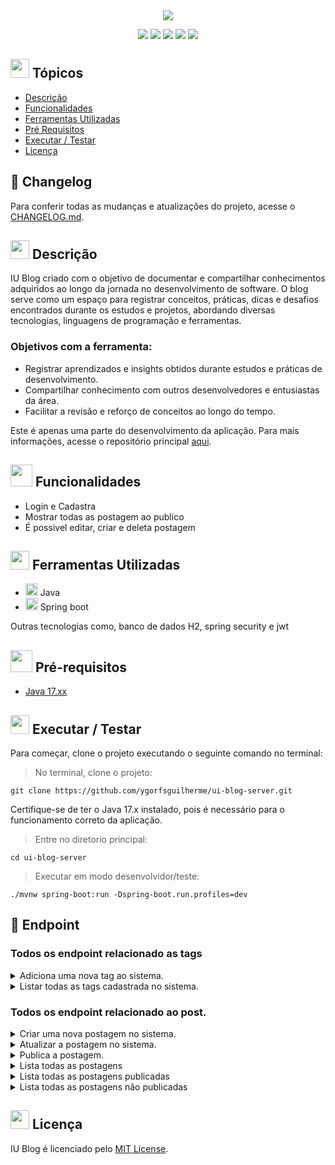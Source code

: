<div align="center">
   <image src="https://github.com/user-attachments/assets/d6da4449-59cc-4ebb-9a41-f92c5d615e8f" />
</div>

<p align="center">
   <img src="http://img.shields.io/static/v1?label=React&message=FRAMEWORK&color=blue&style=for-the-badge" #vitrinedev/>
   <img src="http://img.shields.io/static/v1?label=Java&message=17.0.5&color=red&style=for-the-badge" #vitrinedev/>
   <img src="http://img.shields.io/static/v1?label=Srping%20Boot&message=FRAMEWORK&color=green&style=for-the-badge" #vitrinedev/>
   <img src="http://img.shields.io/static/v1?label=license&message=MIT&color=yellow&style=for-the-badge" #vitrinedev/>
   <img src="http://img.shields.io/static/v1?label=STATUS&message=EM%20DESENVOLVIMENTO&color=greeb&style=for-the-badge" #vitrinedev/>
</p>

## <img height="30px" src="https://img.icons8.com/plasticine/100/null/todo-list.png"/> Tópicos
- [Descrição](#-descrição)
- [Funcionalidades](#-funcionalidades)
- [Ferramentas Utilizadas](#-ferramentas-utilizadas)
- [Pré Requisitos](#-pré-requisitos)
- [Executar / Testar](#-executar--testar)
- [Licença](#-licença)

## 📜 Changelog
Para conferir todas as mudanças e atualizações do projeto, acesse o [CHANGELOG.md](https://github.com/ygorfsguilherme/ui-blog-server/blob/main/CHANGELOG.md).


## <img src="https://cdn-icons-png.flaticon.com/512/3534/3534033.png" style="widht:30px; height:30px;" /> Descrição

IU Blog criado com o objetivo de documentar e compartilhar conhecimentos adquiridos ao longo da jornada no desenvolvimento de software. O blog serve como um espaço para registrar conceitos, práticas, dicas e desafios encontrados durante os estudos e projetos, abordando diversas tecnologias, linguagens de programação e ferramentas.

### Objetivos com a ferramenta:
- Registrar aprendizados e insights obtidos durante estudos e práticas de desenvolvimento.
- Compartilhar conhecimento com outros desenvolvedores e entusiastas da área.
- Facilitar a revisão e reforço de conceitos ao longo do tempo.

Este é apenas uma parte do desenvolvimento da aplicação. Para mais informações, acesse o repositório principal [aqui](https://github.com/ygorfsguilherme/ui-blog).

## <img height="35px" src="https://img.icons8.com/color/96/null/puzzle-matching.png"/> Funcionalidades
- Login e Cadastra
- Mostrar todas as postagem ao publico
- É possivel editar, criar e deleta postagem

## <img src="https://cdn-icons-png.flaticon.com/512/1835/1835211.png" style="widht:30px; height:30px;" /> Ferramentas Utilizadas
- <img height="20px" src="https://cdn.jsdelivr.net/gh/devicons/devicon/icons/java/java-original.svg" /> Java
- <img height="20px" src="https://cdn.jsdelivr.net/gh/devicons/devicon/icons/spring/spring-original.svg" /> Spring boot

Outras tecnologias como, banco de dados H2, spring security e jwt

## <img height="35px" src="https://img.icons8.com/fluency/96/null/requirement.png"/> Pré-requisitos
- [Java 17.xx](https://www.oracle.com/java/technologies/javase/jdk17-archive-downloads.htmlnode)

## <img src="https://cdn-icons-png.flaticon.com/512/3068/3068553.png" style="widht:30px; height:30px;" /> Executar / Testar

Para começar, clone o projeto executando o seguinte comando no terminal:  

> No terminal, clone o projeto:
```
git clone https://github.com/ygorfsguilherme/ui-blog-server.git
```

Certifique-se de ter o Java 17.x instalado, pois é necessário para o funcionamento correto da aplicação.

> Entre no diretorio principal:

```
cd ui-blog-server
```
> Executar em modo desenvolvidor/teste:

```
./mvnw spring-boot:run -Dspring-boot.run.profiles=dev
```

## 📌 Endpoint
### Todos os endpoint relacionado as tags

<details>
  <summary>Adiciona uma nova tag ao sistema.</summary>

  > Método: ```POST```
  - URL exemplo: http://exemplo.com.br/tag/

### Exemplo de Requisição (Body)
```json
{
    "name": "HTML"
}
```
### Resposta de Sucesso (201 Created)
```json
{
    "id": "72f517f4-8b62-4afb-b05f-a6fd33eff570",
    "name": "HTML"
}
```

### Erro: Tag já cadastrada (409 Conflict)
```json
{
    "message": "Tag já cadastrada",
    "error": null,
    "status": 409,
    "timestamp": "2025-02-22T14:11:20.284689424"
}
```

</details>

<details>
  <summary>Listar todas as tags cadastrada no sistema.</summary>

  > Método: ```GET```
  - URL exemplo: http://exemplo.com.br/tag/

### Resposta de Sucesso (200 Success)
```json
[
    {
        "id": "72f517f4-8b62-4afb-b05f-a6fd33eff570",
        "name": "HTML"
    }
]
```

</details>

### Todos os endpoint relacionado ao post.

<details>
  <summary>Criar uma nova postagem no sistema.</summary>

  > Método: ```POST```
  - URL exemplo: http://exemplo.com.br/post/

  ### Exemplo de Requisição (Body)
  ```json
  {
      "title": "Hello World",
      "content": "<h1>Hello, World!</h1>",
      "tags": ["72f517f4-8b62-4afb-b05f-a6fd33eff570"]
  }
  ```

  ### Resposta de Sucesso (201 Created)
  ```json
  {
      "id": "9f0c460e-69bb-4359-a48c-3495a34a3232",
      "title": "Hello World",
      "content": "<h1>Hello, World!</h1>",
      "tags": [
          {
              "id": "72f517f4-8b62-4afb-b05f-a6fd33eff570",
              "name": "HTML"
          }
      ],
      "createdAt": "2025-02-22T14:40:00.724114299",
      "updatedAt": "2025-02-22T14:40:00.724114299"
  }
  ```
</details>

<details>
  <summary>Atualizar a postagem no sistema.</summary>

  > Método: ```PUT```
  - URL exemplo: http://exemplo.com.br/post/update/{id}

  ### Exemplo de Requisição (Body)
  ```json
  {
      "title": "Hello World 2",
      "content": "<h1>Hello, World!</h1>",
      "tags": ["19cf5489-3a1d-44fe-9426-4668c3c5173b", "11f5bae9-0e8c-4bbf-99d6-699e34a1aa15"]
  }
  ```

  ### Resposta de Sucesso (201 Created)
  ```json
  {
      "id": "7f3b6620-9da2-4c0b-8474-754165f57c40",
      "title": "Hello World 2",
      "content": "<h1>Hello, World!</h1>",
      "tags": [
          {
              "id": "11f5bae9-0e8c-4bbf-99d6-699e34a1aa15",
              "name": "JAVA"
          },
          {
              "id": "19cf5489-3a1d-44fe-9426-4668c3c5173b",
              "name": "HTML"
          }
      ],
      "createdAt": "2025-02-22T17:40:44.859393",
      "updatedAt": "2025-02-22T17:41:33.697056389"
  }
  ```
  ### Erro: Post não encontrado (404 Not Found)
  ```json
  {
    "message": "Post não encontrado",
    "error": null,
    "status": 404,
    "timestamp": "2025-02-22T17:44:16.826831174"
  }
  ```
</details>

<details>
  <summary>Publica a postagem.</summary>

  > Método: ```PATCH```
  - URL exemplo: http://exemplo.com.br/post/publish/{id}/

  ### Resposta de Sucesso (204 No Content)
  - Sem retorno de dados

  ### Erro: Post não encontrado (404 Not Found)
  ```json
  {
      "message": "Post não encontrado",
      "error": null,
      "status": 404,
      "timestamp": "2025-02-22T17:47:40.40225472"
  }
  ```
</details>

<details>
  <summary>Lista todas as postagens</summary>

  > Método: ```GET```
  - URL exemplo: http://exemplo.com.br/post/

  ### Resposta de Sucesso (200 Success)
  ```json
  [
    {
        "id": "a086b49b-aaf5-4ebb-9239-42a107b413de",
        "title": "Hello World no Java",
        "content": "<h1>Hello, World no Java!</h1>",
        "tags": [
            {
                "id": "11f5bae9-0e8c-4bbf-99d6-699e34a1aa15",
                "name": "JAVA"
            }
        ],
        "createdAt": "2025-02-22T17:49:27.36118",
        "updatedAt": "2025-02-22T17:49:27.36118"
    },
    {
        "id": "7f3b6620-9da2-4c0b-8474-754165f57c40",
        "title": "Hello World 2",
        "content": "<h1>Hello, World!</h1>",
        "tags": [
            {
                "id": "11f5bae9-0e8c-4bbf-99d6-699e34a1aa15",
                "name": "JAVA"
            },
            {
                "id": "19cf5489-3a1d-44fe-9426-4668c3c5173b",
                "name": "HTML"
            }
        ],
        "createdAt": "2025-02-22T17:40:44.859393",
        "updatedAt": "2025-02-22T17:46:32.997506"
    }
  ]
  ```
</details>

<details>
  <summary>Lista todas as postagens publicadas</summary>

  > Método: ```GET```
  - URL exemplo: http://exemplo.com.br/post/published/

  ### Resposta de Sucesso (200 Success)
  ```json
  [
    {
        "id": "7f3b6620-9da2-4c0b-8474-754165f57c40",
        "title": "Hello World 2",
        "content": "<h1>Hello, World!</h1>",
        "tags": [
            {
                "id": "11f5bae9-0e8c-4bbf-99d6-699e34a1aa15",
                "name": "JAVA"
            },
            {
                "id": "19cf5489-3a1d-44fe-9426-4668c3c5173b",
                "name": "HTML"
            }
        ],
        "createdAt": "2025-02-22T17:40:44.859393",
        "updatedAt": "2025-02-22T17:46:32.997506"
    }
  ]
  ```
</details>

<details>
  <summary>Lista todas as postagens não publicadas</summary>

  > Método: ```GET```
  - URL exemplo: http://exemplo.com.br/post/unpublished

  ### Resposta de Sucesso (200 Success)
  ```json
  [
      {
          "id": "a086b49b-aaf5-4ebb-9239-42a107b413de",
          "title": "Hello World no Java",
          "content": "<h1>Hello, World no Java!</h1>",
          "tags": [
              {
                  "id": "11f5bae9-0e8c-4bbf-99d6-699e34a1aa15",
                  "name": "JAVA"
              }
          ],
          "createdAt": "2025-02-22T17:49:27.36118",
          "updatedAt": "2025-02-22T17:49:27.36118"
      }
  ]
  ```
</details>

## <img height="30px" src="https://img.icons8.com/external-filled-outline-icons-maxicons/85/null/external-balance-law-and-justice-filled-outline-filled-outline-icons-maxicons.png"/> Licença

IU Blog é licenciado pelo [MIT License](https://github.com/ygorfsguilherme/ui-blog/blob/main/LICENSE).

